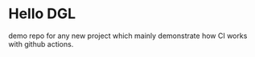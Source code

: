 # Hello DGL
demo repo for any new project which mainly demonstrate how CI works with github actions.
  
